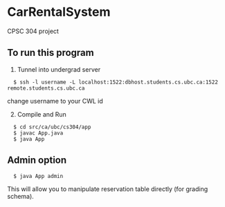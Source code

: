 # CarRentalSystem
CPSC 304 project

## To run this program
1. Tunnel into undergrad server
```
  $ ssh -l username -L localhost:1522:dbhost.students.cs.ubc.ca:1522 remote.students.cs.ubc.ca
```
  change username to your CWL id
  
2. Compile and Run
```
  $ cd src/ca/ubc/cs304/app
  $ javac App.java
  $ java App
```
  
## Admin option
```
  $ java App admin
```
This will allow you to manipulate reservation table directly (for grading schema).
